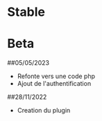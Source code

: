 # Stable

# Beta
##05/05/2023
* Refonte vers une code php
* Ajout de l'authentification

##28/11/2022
* Creation du plugin

